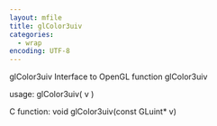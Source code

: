 ```yaml
---
layout: mfile
title: glColor3uiv
categories:
  - wrap
encoding: UTF-8
---
```


glColor3uiv  Interface to OpenGL function glColor3uiv

usage:  glColor3uiv( v )

C function:  void glColor3uiv(const GLuint\* v)